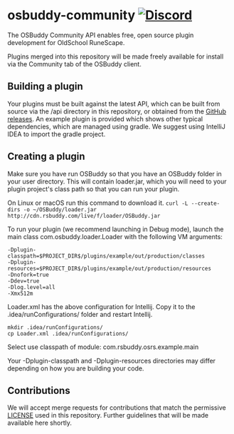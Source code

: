 # osbuddy-community [![Discord](https://img.shields.io/discord/177282798799945729.svg)](https://discord.gg/osbuddy)
The OSBuddy Community API enables free, open source plugin development for OldSchool RuneScape.

Plugins merged into this repository will be made freely available for install via the Community tab of the OSBuddy client.

## Building a plugin
Your plugins must be built against the latest API, which can be built from source via the /api directory in this repository, or obtained from the [GitHub releases](https://github.com/RSBuddy/osbuddy-community/releases).
An example plugin is provided which shows other typical dependencies, which are managed using gradle. We suggest using IntelliJ IDEA to import the gradle project.

## Creating a plugin
Make sure you have run OSBuddy so that you have an OSBuddy folder in your user directory. This will contain loader.jar, which you will need to your plugin project's class path so that you can run your plugin.

On Linux or macOS run this command to download it. ```curl -L --create-dirs -o ~/OSBuddy/loader.jar http://cdn.rsbuddy.com/live/f/loader/OSBuddy.jar```

To run your plugin (we recommend launching in Debug mode), launch the main class com.osbuddy.loader.Loader with the following VM arguments:
```
-Dplugin-classpath=$PROJECT_DIR$/plugins/example/out/production/classes
-Dplugin-resources=$PROJECT_DIR$/plugins/example/out/production/resources
-Dnofork=true
-Ddev=true
-Dlog.level=all
-Xmx512m
```

Loader.xml has the above configuration for Intellij. Copy it to the .idea/runConfigurations/ folder and restart Intellij.
```
mkdir .idea/runConfigurations/
cp Loader.xml .idea/runConfigurations/
```


Select use classpath of module: com.rsbuddy.osrs.example.main

Your -Dplugin-classpath and -Dplugin-resources directories may differ depending on how you are building your code.

## Contributions
We will accept merge requests for contributions that match the permissive [LICENSE](https://github.com/rsbuddy/osbuddy-community/LICENSE) used in this repository. Further guidelines that will be made available here shortly.
